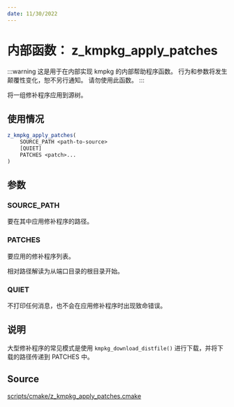 ```yaml
---
date: 11/30/2022
---
```

# 内部函数： z_kmpkg_apply_patches

:::warning
这是用于在内部实现 kmpkg 的内部帮助程序函数。 行为和参数将发生颠覆性变化，恕不另行通知。 请勿使用此函数。
:::

将一组修补程序应用到源树。

## 使用情况

```cmake
z_kmpkg_apply_patches(
    SOURCE_PATH <path-to-source>
    [QUIET]
    PATCHES <patch>...
)
```

## 参数

### SOURCE_PATH

要在其中应用修补程序的路径。

### PATCHES

要应用的修补程序列表。

相对路径解读为从端口目录的根目录开始。

### QUIET

不打印任何消息，也不会在应用修补程序时出现致命错误。

## 说明

大型修补程序的常见模式是使用 `kmpkg_download_distfile()` 进行下载，并将下载的路径传递到 PATCHES 中。

## Source

[scripts/cmake/z\_kmpkg\_apply\_patches.cmake](https://gitee.com/kumo-pub/kmpkg/blob/master/scripts/cmake/z_kmpkg_apply_patches.cmake)
